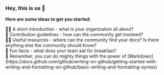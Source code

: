 ### Hey, this is us 👋

**Here are some ideas to get you started:**<br>

<p>
🙋‍♀️ A short introduction - what is your organization all about?<br>
🌈 Contribution guidelines - how can the community get involved?<br>
👩‍💻 Useful resources - where can the community find your docs? Is there anything else the community should know?<br>
🍿 Fun facts - what does your team eat for breakfast?<br>
🧙 Remember, you can do mighty things with the power of [Markdown](https://docs.github.com/github/writing-on-github/getting-started-with-writing-and-formatting-on-github/basic-writing-and-formatting-syntax)
</p>
